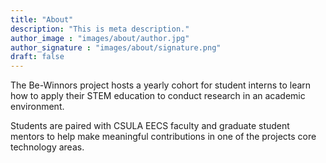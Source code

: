 ```yaml
---
title: "About"
description: "This is meta description."
author_image : "images/about/author.jpg"
author_signature : "images/about/signature.png"
draft: false
---
```


The Be-Winnors project hosts a yearly cohort for student interns to learn how to apply their STEM education to conduct research in an academic environment.

Students are paired with CSULA EECS faculty and graduate student mentors to help make meaningful contributions in one of the projects core technology areas.
